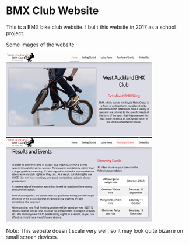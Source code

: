 # BMX Club Website

<p>This is a BMX bike club website. I built this website in 2017 as a school project.</p>

<p>Some images of the website</p>
<div style="display="flex">
<img style="margin-right: 30px " src="https://github.com/PankajGhodla/BMX-Club-website/blob/master/Screen%20Shot%202.png" width="400px">
<img src="https://github.com/PankajGhodla/BMX-Club-website/blob/master/Screen%20Shot%201.png" width="400px">

</div>



<p>Note: This website doesn't scale very well, so it may look quite bizarre on small screen devices.</p>
